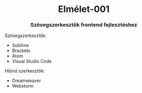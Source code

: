 <h1 align="center" style="border-bottom: none;"> Elmélet-001</h1>
<h3 align="center">Szövegszerkesztők frontend fejlesztéshez</h3>

Szövegszerkesztők:

- Sublime
- Brackets
- Atom
- Visual Studio Code

Hibrid szerkesztők:

- Dreamweaver
- Webstorm

